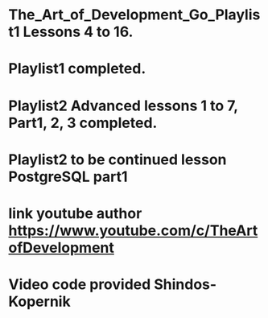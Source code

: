 # The_Art_of_Development_Go_Playlist1 Lessons 4 to 16.
# Playlist1 completed.
# Playlist2 Advanced lessons 1 to 7, Part1, 2, 3 completed.
# Playlist2 to be continued lesson PostgreSQL part1
# link youtube author https://www.youtube.com/c/TheArtofDevelopment
# Video code provided Shindos-Kopernik
